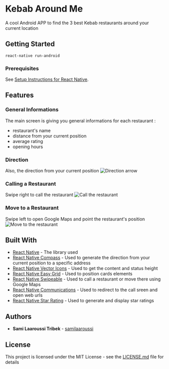 # Kebab Around Me

A cool Android APP to find the 3 best Kebab restaurants around your current location

## Getting Started

```
react-native run-android
```

### Prerequisites

See [Setup Instructions for React Native](https://facebook.github.io/react-native/docs/getting-started.html).

## Features

### General Informations

The main screen is giving you general informations for each restaurant :
- restaurant's name
- distance from your current position
- average rating
- opening hours

### Direction

Also, the direction from your current position
![Direction arrow](http://i.imgur.com/3Lpd9rY.gif)

### Calling a Restaurant

Swipe right to call the restaurant
![Call the restaurant](http://i.imgur.com/4SBa62s.gifv)

### Move to a Restaurant

Swipe left to open Google Maps and point the restaurant's position
![Move to the restaurant](http://i.imgur.com/sCqgK2z.gif)

## Built With

* [React Native](https://facebook.github.io/react-native/) - The library used
* [React Native Compass](https://github.com/arcturus/ReactnativeCompass) - Used to generate the direction from your current position to a specific address
* [React Native Vector Icons](https://github.com/Sunhat/react-native-extra-dimensions-android) - Used to get the content and status height 
* [React Native Easy Grid](https://github.com/GeekyAnts/react-native-easy-grid) - Used to position cards elements
* [React Native Swipeable](https://github.com/jshanson7/react-native-swipeable) - Used to call a restaurant or move there using Google Maps
* [React Native Communications](https://github.com/anarchicknight/react-native-communications) - Used to redirect to the call sreen and open web urls
* [React Native Star Rating](https://github.com/djchie/react-native-star-rating) - Used to generate and display star ratings

## Authors

* **Sami Laaroussi Tribek** - [samilaaroussi](https://github.com/samilaaroussi)

## License

This project is licensed under the MIT License - see the [LICENSE.md](LICENSE.md) file for details
